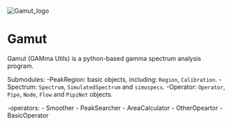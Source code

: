 ![Gamut_logo](https://github.com/Albert-Zhangweijian/Gamut/assets/91001624/eff31c24-9b49-432c-a77a-5d53a189aff3)
# Gamut
Gamut (GAMma Utils) is a python-based gamma spectrum analysis program.

Submodules:
-PeakRegion: basic objects, including: `Region`, `Calibration`.
-Spectrum: `Spectrum`, `SimulatedSpectrum` and `simuspecs`.
-Operator: `Operator`, `Pipe`, `Node`, `Flow` and `PipiNet` objects.

-operators:
    - Smoother
    - PeakSearcher
    - AreaCalculator
    - OtherOpeartor
    - BasicOperator


